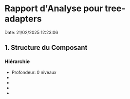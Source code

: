# Rapport d'Analyse pour tree-adapters

Date: 21/02/2025 12:23:06

## 1. Structure du Composant

### Hiérarchie

- Profondeur: 0 niveaux
- <Node>
- <DefaultTreeAdapterMap>
- <Node>
- <template>
- <template>
- <ElementLocation>
- <template>
- <template>

## 2. Tests

### Couverture

- Total: NaN%
- Éléments testés: 0/0

## 3. Styles

### Thèmes

- Support: Non

### Variables CSS

- Total: 0

### Mise en Page

- Type: flex

### Réactivité

- Media Queries: Non

### Suggestions d'Amélioration

- Aucun fichier de style trouvé

## 4. Fichiers du Composant

### Fichiers Requis

- tree-adapters.tsx: ❌
- tree-adapters.test.tsx: ❌
- tree-adapters.styles.css: ❌
- index.ts: ❌
